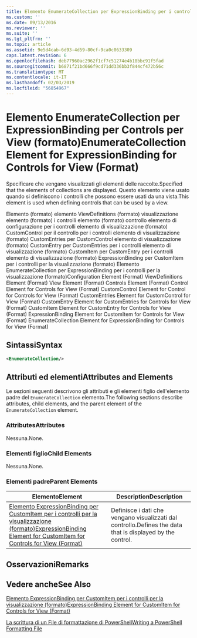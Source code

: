 ```yaml
---
title: Elemento EnumerateCollection per ExpressionBinding per i controlli per la visualizzazione (formato) | Microsoft Docs
ms.custom: ''
ms.date: 09/13/2016
ms.reviewer: ''
ms.suite: ''
ms.tgt_pltfrm: ''
ms.topic: article
ms.assetid: 9e5d4cab-6d93-4d59-80cf-9ca0c0633309
caps.latest.revision: 6
ms.openlocfilehash: deb77960ac2962f1cf7c51274e4b18bbc91f5fad
ms.sourcegitcommit: b6871f21bd666f9cd71dd336bb3f844cf472b56c
ms.translationtype: MT
ms.contentlocale: it-IT
ms.lasthandoff: 02/03/2019
ms.locfileid: "56854967"
---
```

# <a name="enumeratecollection-element-for-expressionbinding-for-controls-for-view-format"></a><span data-ttu-id="afaf4-102">Elemento EnumerateCollection per ExpressionBinding per Controls per View (formato)</span><span class="sxs-lookup"><span data-stu-id="afaf4-102">EnumerateCollection Element for ExpressionBinding for Controls for View (Format)</span></span>

<span data-ttu-id="afaf4-103">Specificare che vengano visualizzati gli elementi delle raccolte.</span><span class="sxs-lookup"><span data-stu-id="afaf4-103">Specified that the elements of collections are displayed.</span></span> <span data-ttu-id="afaf4-104">Questo elemento viene usato quando si definiscono i controlli che possono essere usati da una vista.</span><span class="sxs-lookup"><span data-stu-id="afaf4-104">This element is used when defining controls that can be used by a view.</span></span>

<span data-ttu-id="afaf4-105">Elemento (formato) elemento ViewDefinitions (formato) visualizzazione elemento (formato) i controlli elemento (formato) controllo elemento di configurazione per i controlli elemento di visualizzazione (formato) CustomControl per il controllo per i controlli elemento di visualizzazione (formato) CustomEntries per CustomControl elemento di visualizzazione (formato) CustomEntry per CustomEntries per i controlli elemento di visualizzazione (formato) CustomItem per CustomEntry per i controlli elemento di visualizzazione (formato) ExpressionBinding per CustomItem per i controlli per la visualizzazione (formato) Elemento EnumerateCollection per ExpressionBinding per i controlli per la visualizzazione (formato)</span><span class="sxs-lookup"><span data-stu-id="afaf4-105">Configuration Element (Format) ViewDefinitions Element (Format) View Element (Format) Controls Element (Format) Control Element for Controls for View (Format) CustomControl Element for Control for Controls for View (Format) CustomEntries Element for CustomControl for View (Format) CustomEntry Element for CustomEntries for Controls for View (Format) CustomItem Element for CustomEntry for Controls for View (Format) ExpressionBinding Element for CustomItem for Controls for View (Format) EnumerateCollection Element for ExpressionBinding for Controls for View (Format)</span></span>

## <a name="syntax"></a><span data-ttu-id="afaf4-106">Sintassi</span><span class="sxs-lookup"><span data-stu-id="afaf4-106">Syntax</span></span>

```xml
<EnumerateCollection/>
```

## <a name="attributes-and-elements"></a><span data-ttu-id="afaf4-107">Attributi ed elementi</span><span class="sxs-lookup"><span data-stu-id="afaf4-107">Attributes and Elements</span></span>

<span data-ttu-id="afaf4-108">Le sezioni seguenti descrivono gli attributi e gli elementi figlio dell'elemento padre del `EnumerateCollection` elemento.</span><span class="sxs-lookup"><span data-stu-id="afaf4-108">The following sections describe attributes, child elements, and the parent element of the `EnumerateCollection` element.</span></span>

### <a name="attributes"></a><span data-ttu-id="afaf4-109">Attributes</span><span class="sxs-lookup"><span data-stu-id="afaf4-109">Attributes</span></span>

<span data-ttu-id="afaf4-110">Nessuna.</span><span class="sxs-lookup"><span data-stu-id="afaf4-110">None.</span></span>

### <a name="child-elements"></a><span data-ttu-id="afaf4-111">Elementi figlio</span><span class="sxs-lookup"><span data-stu-id="afaf4-111">Child Elements</span></span>

<span data-ttu-id="afaf4-112">Nessuna.</span><span class="sxs-lookup"><span data-stu-id="afaf4-112">None.</span></span>

### <a name="parent-elements"></a><span data-ttu-id="afaf4-113">Elementi padre</span><span class="sxs-lookup"><span data-stu-id="afaf4-113">Parent Elements</span></span>

|<span data-ttu-id="afaf4-114">Elemento</span><span class="sxs-lookup"><span data-stu-id="afaf4-114">Element</span></span>|<span data-ttu-id="afaf4-115">Description</span><span class="sxs-lookup"><span data-stu-id="afaf4-115">Description</span></span>|
|-------------|-----------------|
|[<span data-ttu-id="afaf4-116">Elemento ExpressionBinding per CustomItem per i controlli per la visualizzazione (formato)</span><span class="sxs-lookup"><span data-stu-id="afaf4-116">ExpressionBinding Element for CustomItem for Controls for View (Format)</span></span>](./expressionbinding-element-for-customitem-for-controls-for-view-format.md)|<span data-ttu-id="afaf4-117">Definisce i dati che vengano visualizzati dal controllo.</span><span class="sxs-lookup"><span data-stu-id="afaf4-117">Defines the data that is displayed by the control.</span></span>|

## <a name="remarks"></a><span data-ttu-id="afaf4-118">Osservazioni</span><span class="sxs-lookup"><span data-stu-id="afaf4-118">Remarks</span></span>

## <a name="see-also"></a><span data-ttu-id="afaf4-119">Vedere anche</span><span class="sxs-lookup"><span data-stu-id="afaf4-119">See Also</span></span>

[<span data-ttu-id="afaf4-120">Elemento ExpressionBinding per CustomItem per i controlli per la visualizzazione (formato)</span><span class="sxs-lookup"><span data-stu-id="afaf4-120">ExpressionBinding Element for CustomItem for Controls for View (Format)</span></span>](./expressionbinding-element-for-customitem-for-controls-for-view-format.md)

[<span data-ttu-id="afaf4-121">La scrittura di un File di formattazione di PowerShell</span><span class="sxs-lookup"><span data-stu-id="afaf4-121">Writing a PowerShell Formatting File</span></span>](./writing-a-powershell-formatting-file.md)
